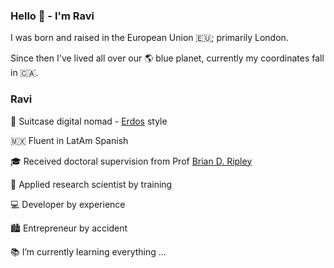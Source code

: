 ### Hello 👋 - I'm Ravi


I was born and raised in󠁧󠁢󠁥󠁮󠁧󠁿󠁮󠁧󠁿 the European Union 🇪🇺; primarily London. 

Since then I've lived all over our 🌎 blue planet, currently my coordinates fall in 🇨🇦.

### Ravi

🛄 Suitcase digital nomad - [Erdos](https://en.wikipedia.org/wiki/Paul_Erd%C5%91s) style

🇲🇽 Fluent in LatAm Spanish

🎓 Received doctoral supervision from Prof [Brian D. Ripley](https://en.wikipedia.org/wiki/Brian_D._Ripley) 
 
🥼 Applied research scientist by training

💻 Developer by experience

🏙️ Entrepreneur by accident

📚 I’m currently learning everything ...


